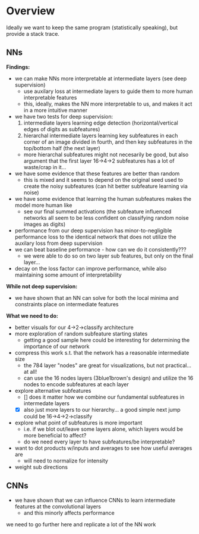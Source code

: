 # Overview

Ideally we want to keep the same program (statistically speaking), but provide a stack trace.

## NNs

**Findings:**
- we can make NNs more interpretable at intermediate layers (see deep supervision)
  - use auxilary loss at intermediate layers to guide them to more human interpretable features
  - this, ideally, makes the NN more interpretable to us, and makes it act in a more intuitive manner 
- we have two tests for deep supervision:
  1. intermediate layers learning edge detection (horizontal/vertical edges of digits as subfeatures)
  2. hierarchal intermediate layers learning key subfeatures in each corner of an image divided in fourth, and then key subfeatures in the top/bottom half (the next layer)
    - more hierarchal subfeatures might not necesarily be good, but also argument that the first layer 16->4->2 subfeatures has a lot of waste/crap in it...
- we have some evidence that these features are better than random
  - this is mixed and it seems to depend on the original seed used to create the noisy subfeatures (can hit better subfeature learning via noise)
- we have some evidence that learning the human subfeatures makes the model more human like
  - see our final summed activations (the subfeature influenced networks all seem to be less confident on classifying random noise images as digits)
- performance from our deep supervision has minor-to-negligible performance loss to the identical network that does not utilize the auxilary loss from deep supervision
- we can beat baseline performance - how can we do it consistently???
  - we were able to do so on two layer sub features, but only on the final layer...
- decay on the loss factor can improve performance, while also maintaining some amount of interpretability

**While not deep supervision:**
- we have shown that an NN can solve for both the local minima and constraints place on intermediate features

**What we need to do:**
- better visuals for our 4->2->classify architecture
- more exploration of random subfeature starting states
  - getting a good sample here could be interesting for determining the importance of our network
- compress this work s.t. that the network has a reasonable intermediate size
  - the 784 layer "nodes" are great for visualizations, but not practical... at all!
  - can use the 16 nodes layers (3blue1brown's design) and utilize the 16 nodes to encode subfeatures at each layer
- explore alternative subfeatures
  - [] does it matter how we combine our fundamental subfeatures in intermedate layers
  - [x] also just more layers to our hierarchy... a good simple next jump could be 16->4->2->classify
- explore what point of subfeatures is more important
  - i.e. if we blot out/leave some layers alone, which layers would be more beneficial to affect?
  - do we need every layer to have subfeatures/be interpretable?
- want to dot products w/inputs and averages to see how useful averages are
  - will need to normalize for intensity
- weight sub directions 

## CNNs

- we have shown that we can influence CNNs to learn intermediate features at the convolutional layers
  - and this minorly affects performance

we need to go further here and replicate a lot of the NN work